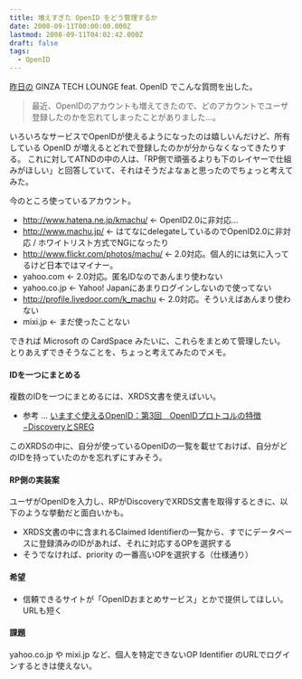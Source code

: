 ```yaml
---
title: 増えすぎた OpenID をどう管理するか
date: 2008-09-11T00:00:00.000Z
lastmod: 2008-09-11T04:02:42.000Z
draft: false
tags:
  - OpenID
---
```


[昨日の](/posts/20080910/p01) GINZA TECH LOUNGE feat. OpenID でこんな質問を出した。

> 最近、OpenIDのアカウントも増えてきたので、どのアカウントでユーザ登録したのかを忘れてしまったことがありました…。

いろいろなサービスでOpenIDが使えるようになったのは嬉しいんだけど、所有している OpenID が増えるとどれで登録したのかが分からなくなってきたりする。 これに対してATNDの中の人は、「RP側で頑張るよりも下のレイヤーで仕組みがほしい」と回答していて、それはそうだよなぁと思ったのでちょっと考えてみた。

今のところ使っているアカウント。

- <http://www.hatena.ne.jp/kmachu/> ← OpenID2.0に非対応…
- <http://www.machu.jp/> ← はてなにdelegateしているのでOpenID2.0に非対応 / ホワイトリスト方式でNGになったり
- <http://www.flickr.com/photos/machu/> ← 2.0対応。個人的には気に入ってるけど日本ではマイナー。
- yahoo.com ← 2.0対応。匿名IDなのであんまり使わない
- yahoo.co.jp ← Yahoo! Japanにあまりログインしないので使ってない
- <http://profile.livedoor.com/k_machu> ← 2.0対応。そういえばあんまり使わない
- mixi.jp ← まだ使ったことない

できれば Microsoft の CardSpace みたいに、これらをまとめて管理したい。 とりあえずできそうなことを、ちょっと考えてみたのでメモ。

#### IDを一つにまとめる

複数のIDを一つにまとめるには、XRDS文書を使えばいい。

- 参考 … [いますぐ使えるOpenID：第3回　OpenIDプロトコルの特徴−DiscoveryとSREG](http://gihyo.jp/dev/feature/01/openid/0003?page=2)

このXRDSの中に、自分が使っているOpenIDの一覧を載せておけば、自分がどのIDを持っていたのかを忘れずにすみそう。

#### RP側の実装案

ユーザがOpenIDを入力し、RPがDiscoveryでXRDS文書を取得するときに、以下のような挙動だと面白いかも。

- XRDS文書の中に含まれるClaimed Identifierの一覧から、すでにデータベースに登録済みのIDがあれば、それに対応するOPを選択する
- そうでなければ、priority の一番高いOPを選択する（仕様通り）

#### 希望

- 信頼できるサイトが「OpenIDおまとめサービス」とかで提供してほしい。URLも短く

#### 課題

yahoo.co.jp や mixi.jp など、個人を特定できないOP Identifier のURLでログインするときは使えない。
